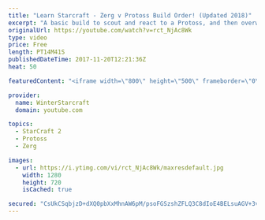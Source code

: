 ```yaml
---
title: "Learn Starcraft - Zerg v Protoss Build Order! (Updated 2018)"
excerpt: "A basic build to scout and react to a Protoss, and then overwhelm them with the swarm! Meant for lower level players looking for direction, not higher level looking for the dankest meta. -- Watch live at https://www.twitch.tv/wintergaming"
originalUrl: https://youtube.com/watch?v=rct_NjAc8Wk
type: video
price: Free
length: PT14M41S
publishedDateTime: 2017-11-20T12:21:36Z
heat: 50

featuredContent: "<iframe width=\"800\" height=\"500\" frameborder=\"0\" src=\"https://www.youtube.com/embed/rct_NjAc8Wk\" allow=\"accelerometer; autoplay; encrypted-media; gyroscope; picture-in-picture\" allowfullscreen></iframe>"

provider:
  name: WinterStarcraft
  domain: youtube.com

topics:
  - StarCraft 2
  - Protoss
  - Zerg

images:
  - url: https://i.ytimg.com/vi/rct_NjAc8Wk/maxresdefault.jpg
    width: 1280
    height: 720
    isCached: true

secured: "CsUkCSqbjzD+dXQ0pbXxMhnAW6pM/psoFGSzshZFLQ3C8dIoE4BELsuAGV+3v92LB3kZ56QZ7ysY3SvWnCcyNG4QfRRRyBo1PKQxPE/3oVrXIJ5gVB8sUXk8ej5w9m5YLNxQD8hZbkQUkSfP/HeCxZoS11cTIPmLqSFA0X1cGHvsrjfvanaEybGIW6zkh2Mnb88r8BHuFGKQ6yfiMr43Htqp5usJP2r85Uap3k38zkRTm1PmkwvJr5lL83DrBVF7zmGtO430PeUvBG1kiJvgglzr0UHq+UH1l9hUW4IbYRnWQroEJgvUwPqb5oq5bZoZZV/448e6/v9zOYI3OdiU/vRrCM4H31wUnFslHSW0zHv/4TDtFi74bNTerSbUTtiIDr+d6omLaLcmkSXT5seXf/Qo2EFb3vkAmKHNtQqdD/k=;A011f51i1fGBku6YtpKLSA=="
---
```


